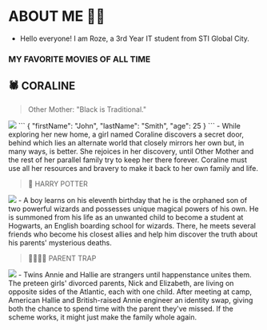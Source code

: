 # ABOUT ME 👤💬
- Hello everyone! I am Roze, a 3rd Year IT student from STI Global City.

### MY FAVORITE MOVIES OF ALL TIME

## 🕷️ CORALINE
> Other Mother: "Black is Traditional."
<img src="https://media.tenor.com/Ih9HH2IT1oIAAAAC/coraline-other-mother.gif">
	```
{
  "firstName": "John",
  "lastName": "Smith",
  "age": 25
}
```
- While exploring her new home, a girl named Coraline discovers a secret door, behind which lies an alternate world that closely mirrors her own but, in many ways, is better. She rejoices in her discovery, until Other Mother and the rest of her parallel family try to keep her there forever. Coraline must use all her resources and bravery to make it back to her own family and life.

>🦉 HARRY POTTER
<img src="https://hips.hearstapps.com/digitalspyuk.cdnds.net/16/46/1479307306-harry-potter-philosophers-stone-wand-daniel-radcliffe.gif?resize=1200:*">
- A boy learns on his eleventh birthday that he is the orphaned son of two powerful wizards and possesses unique magical powers of his own. He is summoned from his life as an unwanted child to become a student at Hogwarts, an English boarding school for wizards. There, he meets several friends who become his closest allies and help him discover the truth about his parents' mysterious deaths.

> 👨‍👩‍👧‍👧 PARENT TRAP
<img src="https://www.heyalma.com/wp-content/uploads/2018/07/tumblr_pbryockQPo1xoammgo2_540-1.gif">
- Twins Annie and Hallie are strangers until happenstance unites them. The preteen girls' divorced parents, Nick and Elizabeth, are living on opposite sides of the Atlantic, each with one child. After meeting at camp, American Hallie and British-raised Annie engineer an identity swap, giving both the chance to spend time with the parent they've missed. If the scheme works, it might just make the family whole again.
